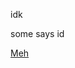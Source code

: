 
  <link rel="shortcut icon" href="icon/1.svg">
  <link rel="icon" href="icon/1.svg">
  
<link rel="stylesheet" href="c.css">


  idk

  some says id

  [Meh](index.html)

